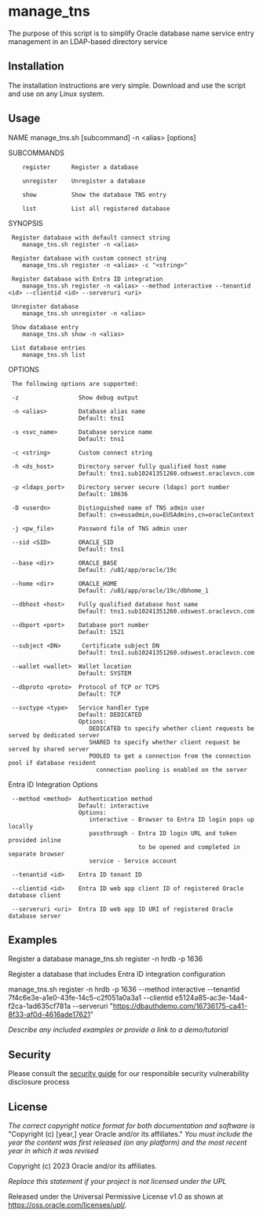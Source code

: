 # manage_tns

The purpose of this script is to simplify Oracle database name service entry management in an LDAP-based directory service

## Installation

The installation instructions are very simple. Download and use the script and use on any Linux system.

## Usage

NAME
     manage_tns.sh [subcommand] -n \<alias\> [options]

SUBCOMMANDS

        register      Register a database

        unregister    Unregister a database

        show          Show the database TNS entry

        list          List all registered database

SYNOPSIS

     Register database with default connect string
        manage_tns.sh register -n <alias>

     Register database with custom connect string
        manage_tns.sh register -n <alias> -c "<string>"

     Register database with Entra ID integration
        manage_tns.sh register -n <alias> --method interactive --tenantid <id> --clientid <id> --serveruri <uri>

     Unregister database
        manage_tns.sh unregister -n <alias>

     Show database entry
        manage_tns.sh show -n <alias>

     List database entries
        manage_tns.sh list

OPTIONS

     The following options are supported:

     -z                 Show debug output

     -n <alias>         Database alias name
                        Default: tns1

     -s <svc_name>      Database service name
                        Default: tns1

     -c <string>        Custom connect string

     -h <ds_host>       Directory server fully qualified host name
                        Default: tns1.sub10241351260.odswest.oraclevcn.com

     -p <ldaps_port>    Directory server secure (ldaps) port number
                        Default: 10636

     -D <userdn>        Distinguished name of TNS admin user
                        Default: cn=eusadmin,ou=EUSAdmins,cn=oracleContext

     -j <pw_file>       Password file of TNS admin user

     --sid <SID>        ORACLE_SID
                        Default: tns1

     --base <dir>       ORACLE_BASE
                        Default: /u01/app/oracle/19c

     --home <dir>       ORACLE_HOME
                        Default: /u01/app/oracle/19c/dbhome_1

     --dbhost <host>    Fully qualified database host name 
                        Default: tns1.sub10241351260.odswest.oraclevcn.com

     --dbport <port>    Database port number
                        Default: 1521

     --subject <DN>      Certificate subject DN
                        Default: tns1.sub10241351260.odswest.oraclevcn.com

     --wallet <wallet>  Wallet location
                        Default: SYSTEM

     --dbproto <proto>  Protocol of TCP or TCPS
                        Default: TCP

     --svctype <type>   Service handler type
                        Default: DEDICATED
                        Options:
                           DEDICATED to specify whether client requests be served by dedicated server
                           SHARED to specify whether client request be served by shared server
                           POOLED to get a connection from the connection pool if database resident 
                             connection pooling is enabled on the server

Entra ID Integration Options

     --method <method>  Authentication method
                        Default: interactive
                        Options:
                           interactive - Browser to Entra ID login pops up locally
                           passthrough - Entra ID login URL and token provided inline
                                         to be opened and completed in separate browser
                           service - Service account

     --tenantid <id>    Entra ID tenant ID

     --clientid <id>    Entra ID web app client ID of registered Oracle database client

     --serveruri <uri>  Entra ID web app ID URI of registered Oracle database server


## Examples

Register a database
manage_tns.sh register -n hrdb -p 1636


Register a database that includes Entra ID integration configuration

manage_tns.sh register -n hrdb -p 1636 --method interactive --tenantid 7f4c6e3e-a1e0-43fe-14c5-c2f051a0a3a1 --clientid e5124a85-ac3e-14a4-f2ca-1ad635cf781a --serveruri "https://dbauthdemo.com/16736175-ca41-8f33-af0d-4616ade17621"

*Describe any included examples or provide a link to a demo/tutorial*


## Security

Please consult the [security guide](./SECURITY.md) for our responsible security vulnerability disclosure process

## License

*The correct copyright notice format for both documentation and software is*
    "Copyright (c) [year,] year Oracle and/or its affiliates."
*You must include the year the content was first released (on any platform) and the most recent year in which it was revised*

Copyright (c) 2023 Oracle and/or its affiliates.

*Replace this statement if your project is not licensed under the UPL*

Released under the Universal Permissive License v1.0 as shown at
<https://oss.oracle.com/licenses/upl/>.
